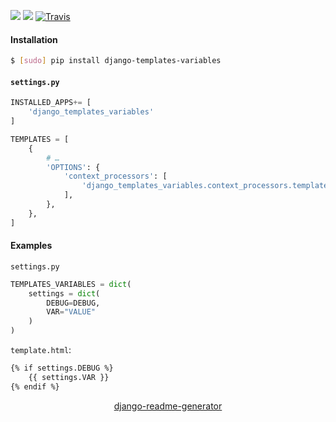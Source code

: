 <!--
https://pypi.org/project/readme-generator/
https://pypi.org/project/python-readme-generator/
https://pypi.org/project/django-readme-generator/
-->

[![](https://img.shields.io/pypi/pyversions/django-templates-variables.svg?longCache=True)](https://pypi.org/project/django-templates-variables/)
[![](https://img.shields.io/pypi/v/django-templates-variables.svg?maxAge=3600)](https://pypi.org/project/django-templates-variables/)
[![Travis](https://api.travis-ci.org/andrewp-as-is/django-templates-variables.py.svg?branch=master)](https://travis-ci.org/andrewp-as-is/django-templates-variables.py/)

#### Installation
```bash
$ [sudo] pip install django-templates-variables
```

#### `settings.py`
```python
INSTALLED_APPS+= [
    'django_templates_variables'
]

TEMPLATES = [
    {
        # …
        'OPTIONS': {
            'context_processors': [
                'django_templates_variables.context_processors.templates_variables',
            ],
        },
    },
]
```

#### Examples
`settings.py`
```python
TEMPLATES_VARIABLES = dict(
    settings = dict(
        DEBUG=DEBUG,
        VAR="VALUE"
    )
)
```

`template.html`:
```html
{% if settings.DEBUG %}
    {{ settings.VAR }}
{% endif %}
```

<p align="center">
    <a href="https://pypi.org/project/django-readme-generator/">django-readme-generator</a>
</p>